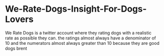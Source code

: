 # We-Rate-Dogs-Insight-For-Dogs-Lovers
We Rate Dogs is a twitter account where they rating dogs with a realistic rate as possible  they can. the ratings almost always have a denominator of 10 and the numerators almost always  greater than 10 because they are good dogs brent 
